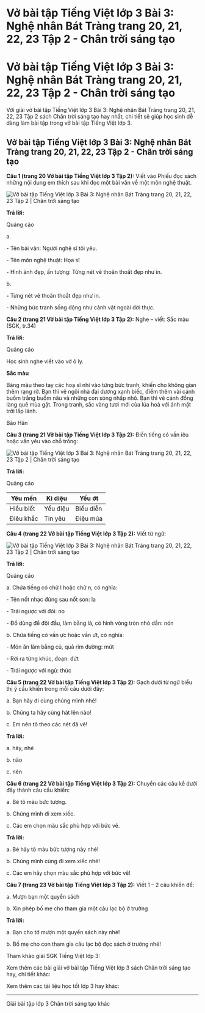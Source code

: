 # Vở bài tập Tiếng Việt lớp 3 Bài 3: Nghệ nhân Bát Tràng trang 20, 21, 22, 23 Tập 2 - Chân trời sáng tạo

# Vở bài tập Tiếng Việt lớp 3 Bài 3: Nghệ nhân Bát Tràng trang 20, 21, 22, 23 Tập 2 - Chân trời sáng tạo

Với giải vở bài tập Tiếng Việt lớp 3 Bài 3: Nghệ nhân Bát Tràng trang 20, 21, 22, 23 Tập 2 sách Chân trời sáng tạo hay nhất, chi tiết sẽ giúp học sinh dễ dàng làm bài tập trong vở bài tập Tiếng Việt lớp 3.

## Vở bài tập Tiếng Việt lớp 3 Bài 3: Nghệ nhân Bát Tràng trang 20, 21, 22, 23 Tập 2 - Chân trời sáng tạo

**Câu 1 (trang 20 Vở bài tập Tiếng Việt lớp 3 Tập 2):** Viết vào Phiếu đọc sách những nội dung em thích sau khi đọc một bài văn về một môn nghệ thuật.

![Vở bài tập Tiếng Việt lớp 3 Bài 3: Nghệ nhân Bát Tràng trang 20, 21, 22, 23 Tập 2 | Chân trời sáng tạo](https://vietjack.com/vbt-tieng-viet-3-ct/images/bai-3-nghe-nhan-bat-trang.PNG)

**Trả lời:**

Quảng cáo

a.

\- Tên bài văn: Người nghệ sĩ tôi yêu.

\- Tên môn nghệ thuật: Họa sĩ

\- Hình ảnh đẹp, ấn tượng: Từng nét vẽ thoăn thoắt đẹp như in.

b.

**-** Từng nét vẽ thoăn thoắt đẹp như in.

\- Những bức tranh sống động như cảnh vật ngoài đời thực.

**Câu 2 (trang 21 Vở bài tập Tiếng Việt lớp 3 Tập 2):** Nghe – viết: Sắc màu (SGK, tr.34)

**Trả lời:**

Quảng cáo

Học sinh nghe viết vào vở ô ly.

**Sắc màu**

Bảng màu theo tay các hoạ sĩ nhí vào từng bức tranh, khiến cho không gian thêm rạng rỡ. Bạn thì vẽ ngôi nhà đại dương xanh biếc, điểm thêm vài cánh buồm trắng buồm nâu và những con sóng nhấp nhô. Bạn thì vẽ cánh đồng làng quê mùa gặt. Trong tranh, sắc vàng tươi mới của lúa hoà với ánh mặt trời lấp lánh.

Bảo Hân

**Câu 3 (trang 21 Vở bài tập Tiếng Việt lớp 3 Tập 2):** Điền tiếng có vần iêu hoặc vần yêu vào chỗ trống:

![Vở bài tập Tiếng Việt lớp 3 Bài 3: Nghệ nhân Bát Tràng trang 20, 21, 22, 23 Tập 2 | Chân trời sáng tạo](https://vietjack.com/vbt-tieng-viet-3-ct/images/bai-3-nghe-nhan-bat-trang-1.PNG)

**Trả lời:**

Quảng cáo

Yêu mến |  Kì diệu |  Yếu ớt  
---|---|---  
Hiểu biết |  Yểu điệu |  Biểu diễn  
Điêu khắc |  Tin yêu |  Điệu múa  
  
**Câu 4 (trang 22 Vở bài tập Tiếng Việt lớp 3 Tập 2):** Viết từ ngữ:

![Vở bài tập Tiếng Việt lớp 3 Bài 3: Nghệ nhân Bát Tràng trang 20, 21, 22, 23 Tập 2 | Chân trời sáng tạo](https://vietjack.com/vbt-tieng-viet-3-ct/images/bai-3-nghe-nhan-bat-trang-2.PNG)

**Trả lời:**

Quảng cáo

a. Chứa tiếng có chữ l hoặc chữ n, có nghĩa:

\- Tên nốt nhạc đứng sau nốt son: la

\- Trái ngược với đói: no

\- Đồ dùng để đội đầu, làm bằng lá, có hình vòng tròn nhỏ dần: nón

b. Chứa tiếng có vần ực hoặc vần ưt, có nghĩa:

\- Món ăn làm bằng củ, quả rim đường: mứt

\- Rời ra từng khúc, đoạn: đứt

\- Trái ngược với ngủ: thức

**Câu 5 (trang 22 Vở bài tập Tiếng Việt lớp 3 Tập 2):** Gạch dưới từ ngữ biểu thị ý cầu khiến trong mỗi câu dưới đây:

a. Bạn hãy đi cùng chúng mình nhé!

b. Chúng ta hãy cùng hát lên nào!

c. Em nên tô theo các nét đã vẽ!

**Trả lời:**

a. hãy, nhé

b. nào

c. nên

**Câu 6 (trang 22 Vở bài tập Tiếng Việt lớp 3 Tập 2):** Chuyển các câu kể dưới đây thành câu cầu khiến:

a. Bé tô màu bức tượng.

b. Chúng mình đi xem xiếc.

c. Các em chọn màu sắc phù hợp với bức vẽ.

**Trả lời:**

a. Bé hãy tô màu bức tượng này nhé!

b. Chúng mình cùng đi xem xiếc nhé!

c. Các em hãy chọn màu sắc phù hợp với bức vẽ!

**Câu 7 (trang 23 Vở bài tập Tiếng Việt lớp 3 Tập 2):** Viết 1 – 2 câu khiến để:

a. Mượn bạn một quyển sách

b. Xin phép bố mẹ cho tham gia một câu lạc bộ ở trường

**Trả lời:**

a. Bạn cho tớ mượn một quyển sách này nhé!

b. Bố mẹ cho con tham gia câu lạc bộ đọc sách ở trường nhé!

Tham khảo giải SGK Tiếng Việt lớp 3:

Xem thêm các bài giải vở bài tập Tiếng Việt lớp 3 sách Chân trời sáng tạo hay, chi tiết khác:

Xem thêm các tài liệu học tốt lớp 3 hay khác:

* * *

Giải bài tập lớp 3 Chân trời sáng tạo khác
